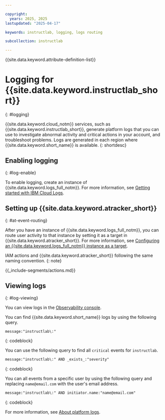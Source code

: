 ```yaml
---

copyright:
  years: 2025, 2025
lastupdated: "2025-04-17"

keywords: instructlab, logging, logs routing

subcollection: instructlab

---
```


{{site.data.keyword.attribute-definition-list}}


# Logging for {{site.data.keyword.instructlab_short}}
{: #logging}

{{site.data.keyword.cloud_notm}} services, such as {{site.data.keyword.instructlab_short}}, generate platform logs that you can use to investigate abnormal activity and critical actions in your account, and troubleshoot problems. Logs are generated in each region where {{site.data.keyword.short_name}} is available.
{: shortdesc}

## Enabling logging
{: #log-enable}

To enable logging, create an instance of {{site.data.keyword.logs_full_notm}}. For more information, see [Getting started with IBM Cloud Logs](/docs/cloud-logs?topic=cloud-logs-getting-started).

## Setting up {{site.data.keyword.atracker_short}}
{: #at-event-routing}

After you have an instance of {{site.data.keyword.logs_full_notm}}, you can route user activity to that instance by setting it as a target in {{site.data.keyword.atracker_short}}. For more information, see [Configuring an {{site.data.keyword.logs_full_notm}} instance as a target](/docs/atracker?topic=atracker-getting-started-target-cloud-logs&interface=ui).

IAM actions and {{site.data.keyword.atracker_short}} following the same naming convention.
{: note}

{{_include-segments/actions.md}}

## Viewing logs
{: #log-viewing}

You can view logs in the [Observability console](https://cloud.ibm.com/observability/logging).

You can find {{site.data.keyword.short_name}} logs by using the following query.
```txt
message:"instructlab\:"
```
{: codeblock}

You can use the following query to find all `critical` events for `instructlab`.
```txt
message:"instructlab\:" AND _exists_:"severity"
```
{: codeblock}

You can all events from a specific user by using the following query and replacing `name@email.com` with the user's email address.
```txt
message:"instructlab\:" AND initiator.name:"name@email.com"
```
{: codeblock}

For more information, see [About platform logs](/docs/logs-router?topic=logs-router-about-platform-logs).
